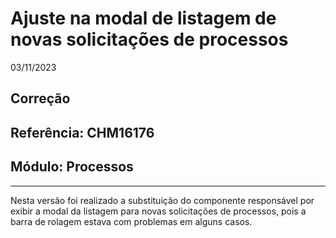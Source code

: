 # Ajuste na modal de listagem de novas solicitações de processos
03/11/2023
## Correção
## Referência: CHM16176
## Módulo: Processos
***

Nesta versão foi realizado a substituição do componente responsável por exibir a modal da listagem para novas solicitações de processos, pois a barra de rolagem estava com problemas em alguns casos.